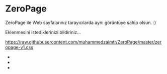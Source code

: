 # ZeroPage

ZeroPage ile Web sayfalarınız tarayıcılarda aynı görüntüye sahip olsun. :)

Eklenmesini istediklerinizi bildiriniz...

https://raw.githubusercontent.com/muhammedzaimtr/ZeroPage/master/zeropage-v1.css

+
+
+
